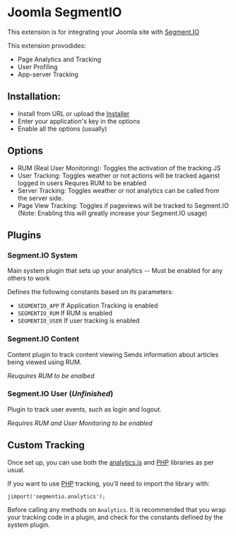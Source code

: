 # Joomla SegmentIO

This extension is for integrating your Joomla site with [Segment.IO][segment]

This extension provodides:

* Page Analytics and Tracking
* User Profiling
* App-server Tracking

## Installation:

* Install from URL or upload the [Installer][download]
* Enter your application's key in the options
* Enable all the options (usually)

## Options

* RUM (Real User Monitoring): Toggles the activation of the tracking JS
* User Tracking: Toggles weather or not actions will be tracked against logged in users
  Requres RUM to be enabled
* Server Tracking: Toggles weather or not analytics can be called from the server side.
* Page View Tracking: Toggles if pageviews will be tracked to Segment.IO (Note: Enabling this will greatly increase your Segment.IO usage)

## Plugins

### Segment.IO System
Main system plugin that sets up your analytics -- Must be enabled for any others to work

Defines the following constants based on its parameters:

* `SEGMENTIO_APP` If Application Tracking is enabled
* `SEGMENTIO_RUM` If RUM is enabled
* `SEGMENTIO_USER` If user tracking is enabled

### Segment.IO Content
Content plugin to track content viewing
Sends information about articles being viewed using RUM.

_Reuquires RUM to be enalbed_

### Segment.IO User (_Unfinished_)
Plugin to track user events, such as login and logout.

_Requires RUM and User Monitoring to be enabled_


## Custom Tracking

Once set up, you can use both the [analytics.js][analyticsjs] and [PHP][analytics-php] libraries as per usual.

If you want to use [PHP][analytics-php] tracking, you'll need to import the library with:

    jimport('segmentio.analytics');

Before calling any methods on `Analytics`.
It is recommended that you wrap your tracking code in a plugin, and check for the constants defined by the system plugin.

[segment]: https://segment.io/
[analyticsjs]: https://segment.io/libraries/analytics.js
[analytics-php]: https://segment.io/libraries/php
[download]: http://updates.mrzen.com/segmentio/segmentio-latest.zip
